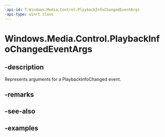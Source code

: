 ```yaml
---
-api-id: T:Windows.Media.Control.PlaybackInfoChangedEventArgs
-api-type: winrt class
---
```


<!-- Class syntax.
public class PlaybackInfoChangedEventArgs 
-->

# Windows.Media.Control.PlaybackInfoChangedEventArgs

## -description
Represents arguments for a PlaybackInfoChanged event.

## -remarks

## -see-also

## -examples

